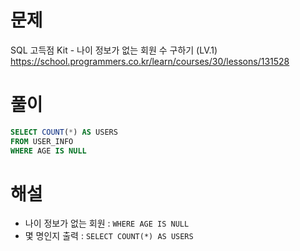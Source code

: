 # 문제
SQL 고득점 Kit - 나이 정보가 없는 회원 수 구하기 (LV.1)
https://school.programmers.co.kr/learn/courses/30/lessons/131528


# 풀이

```SQL
SELECT COUNT(*) AS USERS
FROM USER_INFO
WHERE AGE IS NULL
```


# 해설
* 나이 정보가 없는 회원 : `WHERE AGE IS NULL`
* 몇 명인지 출력 : `SELECT COUNT(*) AS USERS`